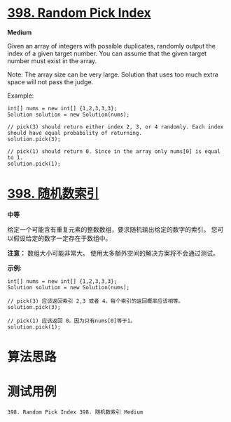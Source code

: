# [398. Random Pick Index][enTitle]

**Medium**

Given an array of integers with possible duplicates, randomly output the index of a given target number. You can assume that the given target number must exist in the array.

Note: The array size can be very large. Solution that uses too much extra space will not pass the judge.

Example:

```
int[] nums = new int[] {1,2,3,3,3};
Solution solution = new Solution(nums);

// pick(3) should return either index 2, 3, or 4 randomly. Each index should have equal probability of returning.
solution.pick(3);

// pick(1) should return 0. Since in the array only nums[0] is equal to 1.
solution.pick(1);

```


# [398. 随机数索引][cnTitle]

**中等**

给定一个可能含有重复元素的整数数组，要求随机输出给定的数字的索引。 您可以假设给定的数字一定存在于数组中。

**注意：**  数组大小可能非常大。 使用太多额外空间的解决方案将不会通过测试。

**示例:** 

```
int[] nums = new int[] {1,2,3,3,3};
Solution solution = new Solution(nums);

// pick(3) 应该返回索引 2,3 或者 4。每个索引的返回概率应该相等。
solution.pick(3);

// pick(1) 应该返回 0。因为只有nums[0]等于1。
solution.pick(1);

```




# 算法思路

# 测试用例
```
398. Random Pick Index 398. 随机数索引 Medium
```

[enTitle]: https://leetcode.com/problems/random-pick-index/
[cnTitle]: https://leetcode-cn.com/problems/random-pick-index/
